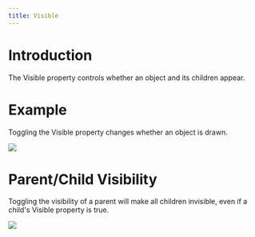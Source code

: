 ```yaml
---
title: Visible
---
```


# Introduction

The Visible property controls whether an object and its children appear. 

# Example

Toggling the Visible property changes whether an object is drawn.

![](Visible_VisibleExample.gif)

# Parent/Child Visibility

Toggling the visibility of a parent will make all children invisible, even if a child's Visible property is true.

![](Visible_VisibleChildParent.gif)